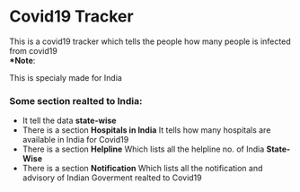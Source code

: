 <h1>Covid19 Tracker</h1>
This is a covid19 tracker which tells the people how many people is infected from covid19<br>
<b>*Note</b>:<p>This is specialy made for India</p>
<h3>Some section realted to India:</h3>
<ul>
<li>It tell the data <b>state-wise</b></li>
<li>There is a section <b>Hospitals in India</b> It tells how many hospitals are available in India for Covid19</li>
<li>There is a section <b>Helpline</b> Which lists all the helpline no. of India <b>State-Wise</b></li>
<li>There is a section <b>Notification</b> Which lists all the notification and advisory of Indian Goverment realted to Covid19 </li>
</ul>
